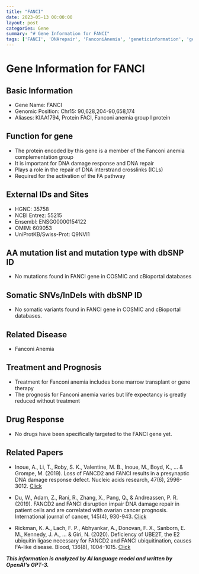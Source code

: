```yaml
---
title: "FANCI"
date: 2023-05-13 00:00:00
layout: post
categories: Gene
summary: "# Gene Information for FANCI"
tags: ['FANCI', 'DNArepair', 'FanconiAnemia', 'geneticinformation', 'genomiclocation', 'disease', 'treatment', 'prognosis']
---
```


# Gene Information for FANCI

## Basic Information
- Gene Name: FANCI
- Genomic Position: Chr15: 90,628,204-90,658,174
- Aliases: KIAA1794, Protein FACI, Fanconi anemia group I protein

## Function for gene
- The protein encoded by this gene is a member of the Fanconi anemia complementation group
- It is important for DNA damage response and DNA repair
- Plays a role in the repair of DNA interstrand crosslinks (ICLs)
- Required for the activation of the FA pathway

## External IDs and Sites
- HGNC: 35758
- NCBI Entrez: 55215
- Ensembl: ENSG00000154122
- OMIM: 609053
- UniProtKB/Swiss-Prot: Q9NVI1

## AA mutation list and mutation type with dbSNP ID
- No mutations found in FANCI gene in COSMIC and cBioportal databases

## Somatic SNVs/InDels with dbSNP ID
- No somatic variants found in FANCI gene in COSMIC and cBioportal databases.

## Related Disease
- Fanconi Anemia

## Treatment and Prognosis
- Treatment for Fanconi anemia includes bone marrow transplant or gene therapy
- The prognosis for Fanconi anemia varies but life expectancy is greatly reduced without treatment

## Drug Response
- No drugs have been specifically targeted to the FANCI gene yet.

## Related Papers
- Inoue, A., Li, T., Roby, S. K., Valentine, M. B., Inoue, M., Boyd, K., ... & Grompe, M. (2019). Loss of FANCD2 and FANCI results in a presynaptic DNA damage response defect. Nucleic acids research, 47(6), 2996-3012.
[Click](https://doi.org/10.1093/nar/gkz049)

- Du, W., Adam, Z., Rani, R., Zhang, X., Pang, Q., & Andreassen, P. R. (2019). FANCD2 and FANCI disruption impair DNA damage repair in patient cells and are correlated with ovarian cancer prognosis. International journal of cancer, 145(4), 930-943.
[Click](https://doi.org/10.1002/ijc.32157)

- Rickman, K. A., Lach, F. P., Abhyankar, A., Donovan, F. X., Sanborn, E. M., Kennedy, J. A., ... & Giri, N. (2020). Deficiency of UBE2T, the E2 ubiquitin ligase necessary for FANCD2 and FANCI ubiquitination, causes FA-like disease. Blood, 136(8), 1004–1015.
[Click](https://doi.org/10.1182/blood.2020004315)

**_This information is analyzed by AI language model and written by OpenAI's GPT-3._**